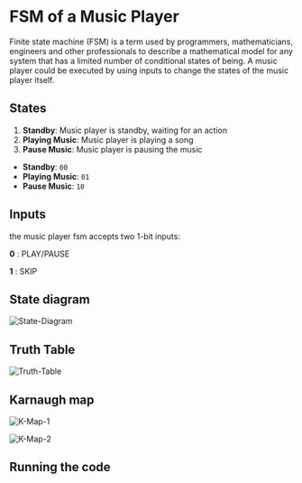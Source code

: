 # FSM of a Music Player

Finite state machine (FSM) is a term used by programmers, mathematicians, engineers and other professionals to describe a mathematical model for any system that has a limited number of conditional states of being. A music player could be executed by using inputs to change the states of the music player itself.

## States

1.  **Standby**: Music player is standby, waiting for an action
2.  **Playing Music**: Music player is playing a song
3.  **Pause Music**: Music player is pausing the music

-   **Standby**: `00`
-   **Playing Music**: `01`
-   **Pause Music**: `10`

## Inputs
the music player fsm accepts two 1-bit inputs:

**0** : PLAY/PAUSE

**1** : SKIP

## State diagram

![State-Diagram](https://user-images.githubusercontent.com/114073725/211994815-36cc275e-0ff2-4994-9f90-9d4efdb0a030.jpeg)



## Truth Table

![Truth-Table](https://user-images.githubusercontent.com/114073725/211994957-4457258b-27a7-44c6-9dd6-446986c4a76b.jpeg)


## Karnaugh map

![K-Map-1](https://user-images.githubusercontent.com/114073725/211994978-5638327f-142e-462d-ba06-4eebb6afb28c.jpeg)

![K-Map-2](https://user-images.githubusercontent.com/114073725/211994984-cc705ca0-dc8d-4d92-9b3b-f9b39b5acd7d.jpeg)



## Running the code


